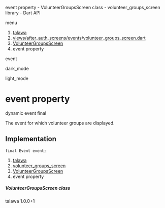 




event property - VolunteerGroupsScreen class - volunteer\_groups\_screen library - Dart API







menu

1. [talawa](../../index.html)
2. [views/after\_auth\_screens/events/volunteer\_groups\_screen.dart](../../file-___home_harshil_Desktop_open-source_palisadoes_talawa_lib_views_after_auth_screens_events_volunteer_groups_screen/)
3. [VolunteerGroupsScreen](../../file-___home_harshil_Desktop_open-source_palisadoes_talawa_lib_views_after_auth_screens_events_volunteer_groups_screen/VolunteerGroupsScreen-class.html)
4. event property

event


dark\_mode

light\_mode




# event property


dynamic
event
final

The event for which volunteer groups are displayed.


## Implementation

```
final Event event;
```

 


1. [talawa](../../index.html)
2. [volunteer\_groups\_screen](../../file-___home_harshil_Desktop_open-source_palisadoes_talawa_lib_views_after_auth_screens_events_volunteer_groups_screen/)
3. [VolunteerGroupsScreen](../../file-___home_harshil_Desktop_open-source_palisadoes_talawa_lib_views_after_auth_screens_events_volunteer_groups_screen/VolunteerGroupsScreen-class.html)
4. event property

##### VolunteerGroupsScreen class





talawa
1.0.0+1






